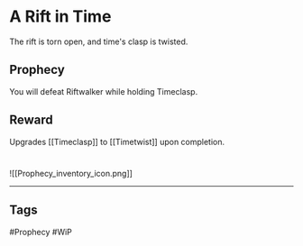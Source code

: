 # A Rift in Time
The rift is torn open, and time's clasp is twisted.
## Prophecy
You will defeat Riftwalker while holding Timeclasp.
## Reward
Upgrades [[Timeclasp]] to [[Timetwist]] upon completion. 

#
![[Prophecy_inventory_icon.png]]

---
## Tags
#Prophecy
#WiP 